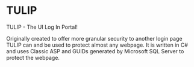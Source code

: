 TULIP
=====

TULIP - The UI Log In Portal!
 
Originally created to offer more granular security to another login page TULIP can and be used to protect almost any webpage. It is written in C# and uses Classic ASP and GUIDs generated by Microsoft SQL Server to protect the webpage.
